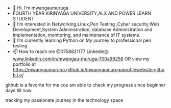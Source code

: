 - 👋 Hi, I’m mwangaumuruga
- FOURTH YEAR KIRINYAGA UNIVERSITY,ALX AND POWER LEARN STUDENT
- 👀 I’m interested in Networking,Linux,Pen Testing ,Cyber security,Web Development,System Administration,  database Administration and implementation, monitoring, and maintenance of IT systems.
- 🌱 I’m currently learning Python on My journey to professional pen testing
-  📫 How to reach me @0758821177 Linkedin@ www.linkedin.com/in/mwangau-muruga-700a99258 OR view my portfolio at https://mwangaumuruga.github.io/mwangaumurugaprofilewebsite.github.i.o/
<!---
mwangaumuruga/mwangaumuruga is a ✨ special ✨ repository because its `README.md` (this file) appears on your GitHub profile.
You can click the Preview link to take a look at your changes.
---> github is a favorite for me coz am able to check my progress since beginner days till now 
  tracking  my passionate  journey  in the technology space 
